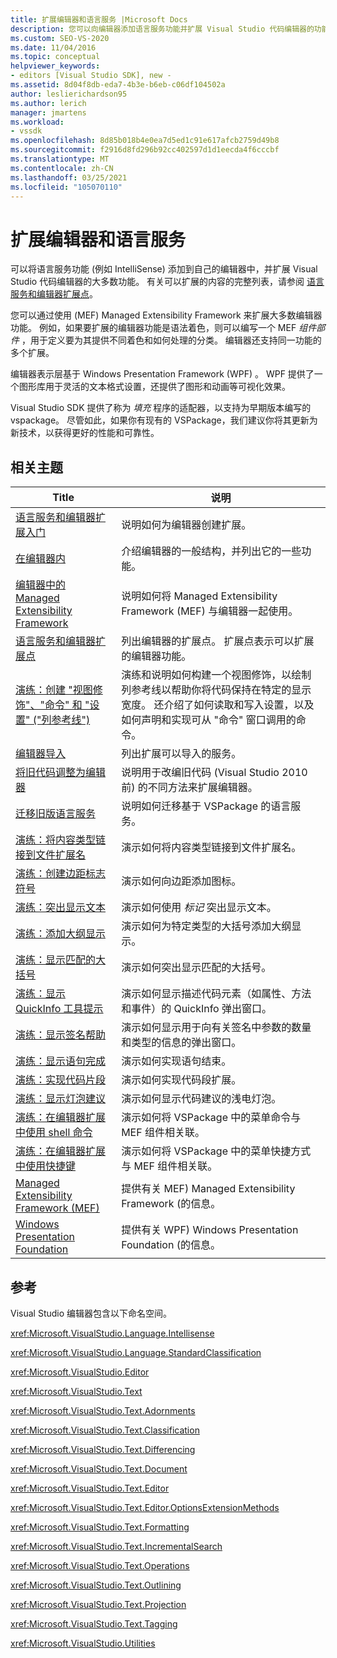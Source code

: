 ```yaml
---
title: 扩展编辑器和语言服务 |Microsoft Docs
description: 您可以向编辑器添加语言服务功能并扩展 Visual Studio 代码编辑器的功能。 了解 Managed Extensibility Framework。
ms.custom: SEO-VS-2020
ms.date: 11/04/2016
ms.topic: conceptual
helpviewer_keywords:
- editors [Visual Studio SDK], new -
ms.assetid: 8d04f8db-eda7-4b3e-b6eb-c06df104502a
author: leslierichardson95
ms.author: lerich
manager: jmartens
ms.workload:
- vssdk
ms.openlocfilehash: 8d85b018b4e0ea7d5ed1c91e617afcb2759d49b8
ms.sourcegitcommit: f2916d8fd296b92cc402597d1d1eecda4f6cccbf
ms.translationtype: MT
ms.contentlocale: zh-CN
ms.lasthandoff: 03/25/2021
ms.locfileid: "105070110"
---
```

# <a name="extend-the-editor-and-language-services"></a>扩展编辑器和语言服务
可以将语言服务功能 (例如 IntelliSense) 添加到自己的编辑器中，并扩展 Visual Studio 代码编辑器的大多数功能。  有关可以扩展的内容的完整列表，请参阅 [语言服务和编辑器扩展点](../extensibility/language-service-and-editor-extension-points.md)。

 您可以通过使用 (MEF) Managed Extensibility Framework 来扩展大多数编辑器功能。 例如，如果要扩展的编辑器功能是语法着色，则可以编写一个 MEF *组件部件* ，用于定义要为其提供不同着色和如何处理的分类。 编辑器还支持同一功能的多个扩展。

 编辑器表示层基于 Windows Presentation Framework (WPF) 。 WPF 提供了一个图形库用于灵活的文本格式设置，还提供了图形和动画等可视化效果。

 Visual Studio SDK 提供了称为 *填充* 程序的适配器，以支持为早期版本编写的 vspackage。 尽管如此，如果你有现有的 VSPackage，我们建议你将其更新为新技术，以获得更好的性能和可靠性。

## <a name="related-topics"></a>相关主题

|Title|说明|
|-----------|-----------------|
|[语言服务和编辑器扩展入门](../extensibility/getting-started-with-language-service-and-editor-extensions.md)|说明如何为编辑器创建扩展。|
|[在编辑器内](../extensibility/inside-the-editor.md)|介绍编辑器的一般结构，并列出它的一些功能。|
|[编辑器中的 Managed Extensibility Framework](../extensibility/managed-extensibility-framework-in-the-editor.md)|说明如何将 Managed Extensibility Framework (MEF) 与编辑器一起使用。|
|[语言服务和编辑器扩展点](../extensibility/language-service-and-editor-extension-points.md)|列出编辑器的扩展点。 扩展点表示可以扩展的编辑器功能。|
|[演练：创建 "视图修饰"、"命令" 和 "设置" ("列参考线") ](../extensibility/walkthrough-creating-a-view-adornment-commands-and-settings-column-guides.md)|演练和说明如何构建一个视图修饰，以绘制列参考线以帮助你将代码保持在特定的显示宽度。  还介绍了如何读取和写入设置，以及如何声明和实现可从 "命令" 窗口调用的命令。|
|[编辑器导入](../extensibility/editor-imports.md)|列出扩展可以导入的服务。|
|[将旧代码调整为编辑器](/previous-versions/visualstudio/visual-studio-2015/extensibility/adapting-legacy-code-to-the-editor?preserve-view=true&view=vs-2015)|说明用于改编旧代码 (Visual Studio 2010 前) 的不同方法来扩展编辑器。|
|[迁移旧版语言服务](../extensibility/internals/migrating-a-legacy-language-service.md)|说明如何迁移基于 VSPackage 的语言服务。|
|[演练：将内容类型链接到文件扩展名](../extensibility/walkthrough-linking-a-content-type-to-a-file-name-extension.md)|演示如何将内容类型链接到文件扩展名。|
|[演练：创建边距标志符号](../extensibility/walkthrough-creating-a-margin-glyph.md)|演示如何向边距添加图标。|
|[演练：突出显示文本](../extensibility/walkthrough-highlighting-text.md)|演示如何使用 *标记* 突出显示文本。|
|[演练：添加大纲显示](../extensibility/walkthrough-outlining.md)|演示如何为特定类型的大括号添加大纲显示。|
|[演练：显示匹配的大括号](../extensibility/walkthrough-displaying-matching-braces.md)|演示如何突出显示匹配的大括号。|
|[演练：显示 QuickInfo 工具提示](../extensibility/walkthrough-displaying-quickinfo-tooltips.md)|演示如何显示描述代码元素（如属性、方法和事件）的 QuickInfo 弹出窗口。|
|[演练：显示签名帮助](../extensibility/walkthrough-displaying-signature-help.md)|演示如何显示用于向有关签名中参数的数量和类型的信息的弹出窗口。|
|[演练：显示语句完成](../extensibility/walkthrough-displaying-statement-completion.md)|演示如何实现语句结束。|
|[演练：实现代码片段](../extensibility/walkthrough-implementing-code-snippets.md)|演示如何实现代码段扩展。|
|[演练：显示灯泡建议](../extensibility/walkthrough-displaying-light-bulb-suggestions.md)|演示如何显示代码建议的浅电灯泡。|
|[演练：在编辑器扩展中使用 shell 命令](../extensibility/walkthrough-using-a-shell-command-with-an-editor-extension.md)|演示如何将 VSPackage 中的菜单命令与 MEF 组件相关联。|
|[演练：在编辑器扩展中使用快捷键](../extensibility/walkthrough-using-a-shortcut-key-with-an-editor-extension.md)|演示如何将 VSPackage 中的菜单快捷方式与 MEF 组件相关联。|
|[Managed Extensibility Framework (MEF)](/dotnet/framework/mef/index)|提供有关 MEF) Managed Extensibility Framework (的信息。|
|[Windows Presentation Foundation](/dotnet/framework/wpf/index)|提供有关 WPF) Windows Presentation Foundation (的信息。|

## <a name="reference"></a>参考
 Visual Studio 编辑器包含以下命名空间。

 <xref:Microsoft.VisualStudio.Language.Intellisense>

 <xref:Microsoft.VisualStudio.Language.StandardClassification>

 <xref:Microsoft.VisualStudio.Editor>

 <xref:Microsoft.VisualStudio.Text>

 <xref:Microsoft.VisualStudio.Text.Adornments>

 <xref:Microsoft.VisualStudio.Text.Classification>

 <xref:Microsoft.VisualStudio.Text.Differencing>

 <xref:Microsoft.VisualStudio.Text.Document>

 <xref:Microsoft.VisualStudio.Text.Editor>

 <xref:Microsoft.VisualStudio.Text.Editor.OptionsExtensionMethods>

 <xref:Microsoft.VisualStudio.Text.Formatting>

 <xref:Microsoft.VisualStudio.Text.IncrementalSearch>

 <xref:Microsoft.VisualStudio.Text.Operations>

 <xref:Microsoft.VisualStudio.Text.Outlining>

 <xref:Microsoft.VisualStudio.Text.Projection>

 <xref:Microsoft.VisualStudio.Text.Tagging>

 <xref:Microsoft.VisualStudio.Utilities>
